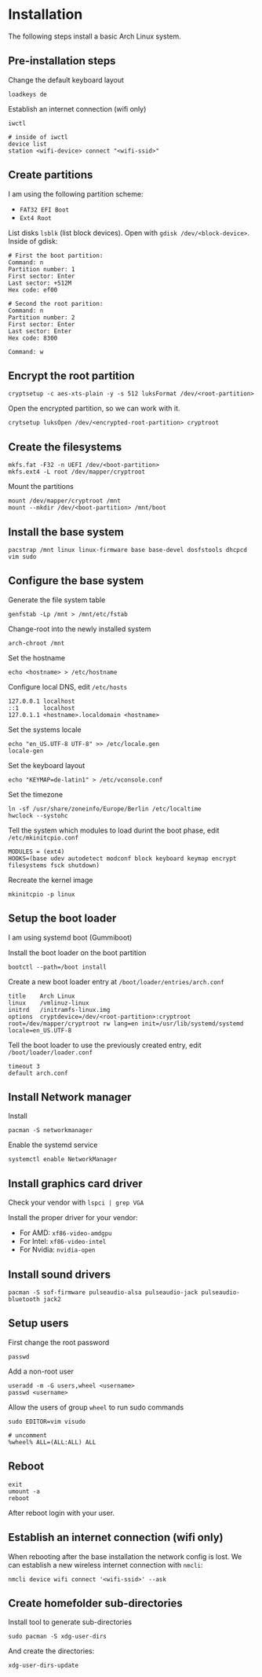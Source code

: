 # Installation

The following steps install a basic Arch Linux system.

## Pre-installation steps
Change the default keyboard layout
```shell
loadkeys de
```

Establish an internet connection (wifi only)
```shell
iwctl

# inside of iwctl
device list    
station <wifi-device> connect "<wifi-ssid>"
```

## Create partitions
I am using the following partition scheme:
- `FAT32 EFI Boot`
- `Ext4 Root`

List disks `lsblk` (list block devices).
Open with `gdisk /dev/<block-device>`.
Inside of gdisk:

```shell
# First the boot partition:
Command: n
Partition number: 1
First sector: Enter
Last sector: +512M
Hex code: ef00

# Second the root parition:
Command: n
Partition number: 2
First sector: Enter
Last sector: Enter
Hex code: 8300

Command: w
```

## Encrypt the root partition
```shell
cryptsetup -c aes-xts-plain -y -s 512 luksFormat /dev/<root-partition>
```

Open the encrypted partition, so we can work with it.
```shell
crytsetup luksOpen /dev/<encrypted-root-partition> cryptroot
```

## Create the filesystems
```shell
mkfs.fat -F32 -n UEFI /dev/<boot-partition>
mkfs.ext4 -L root /dev/mapper/cryptroot
```

Mount the partitions
```shell
mount /dev/mapper/cryptroot /mnt
mount --mkdir /dev/<boot-partition> /mnt/boot
```

## Install the base system
```shell
pacstrap /mnt linux linux-firmware base base-devel dosfstools dhcpcd vim sudo
```

## Configure the base system
Generate the file system table
```shell
genfstab -Lp /mnt > /mnt/etc/fstab
```

Change-root into the newly installed system
```shell
arch-chroot /mnt
```

Set the hostname
```shell
echo <hostname> > /etc/hostname
```

Configure local DNS, edit `/etc/hosts`
```shell
127.0.0.1 localhost
::1       localhost
127.0.1.1 <hostname>.localdomain <hostname>
```

Set the systems locale
```shell
echo "en_US.UTF-8 UTF-8" >> /etc/locale.gen
locale-gen
```

Set the keyboard layout
```shell
echo "KEYMAP=de-latin1" > /etc/vconsole.conf
```

Set the timezone
```shell
ln -sf /usr/share/zoneinfo/Europe/Berlin /etc/localtime
hwclock --systohc
```

Tell the system which modules to load durint the boot phase, edit `/etc/mkinitcpio.conf`
```shell
MODULES = (ext4)
HOOKS=(base udev autodetect modconf block keyboard keymap encrypt filesystems fsck shutdown)
```

Recreate the kernel image
```shell
mkinitcpio -p linux
```

## Setup the boot loader
I am using systemd boot (Gummiboot)

Install the boot loader on the boot partition
```shell
bootctl --path=/boot install
```

Create a new boot loader entry at `/boot/loader/entries/arch.conf`
```
title    Arch Linux
linux    /vmlinuz-linux
initrd   /initramfs-linux.img
options  cryptdevice=/dev/<root-partition>:cryptroot root=/dev/mapper/cryptroot rw lang=en init=/usr/lib/systemd/systemd locale=en_US.UTF-8
```

Tell the boot loader to use the previously created entry, edit `/boot/loader/loader.conf`
```shell
timeout 3
default arch.conf
```


## Install Network manager
Install
```shell
pacman -S networkmanager
```
Enable the systemd service
```shell
systemctl enable NetworkManager
```

## Install graphics card driver 
Check your vendor with `lspci | grep VGA`

Install the proper driver for your vendor:

- For AMD: `xf86-video-amdgpu`
- For Intel: `xf86-video-intel`
- For Nvidia: `nvidia-open`

## Install sound drivers
```shell
pacman -S sof-firmware pulseaudio-alsa pulseaudio-jack pulseaudio-bluetooth jack2
```


## Setup users
First change the root password
```shell
passwd
```

Add a non-root user
```shell
useradd -m -G users,wheel <username>
passwd <username>
```

Allow the users of group `wheel` to run sudo commands
```shell
sudo EDITOR=vim visudo

# uncomment
%wheel% ALL=(ALL:ALL) ALL
```


## Reboot
```shell
exit
umount -a
reboot
```
After reboot login with your user.


## Establish an internet connection (wifi only)
When rebooting after the base installation the network config is lost.
We can establish a new wireless internet connection with `nmcli`:
```shell
nmcli device wifi connect '<wifi-ssid>' --ask
```

## Create homefolder sub-directories
Install tool to generate sub-directories
```shell
sudo pacman -S xdg-user-dirs
```

And create the directories:
```shell
xdg-user-dirs-update
```
